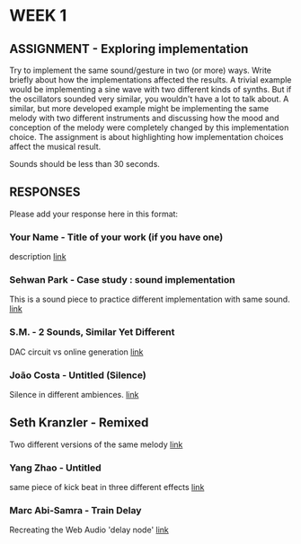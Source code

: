 # WEEK 1

## ASSIGNMENT - Exploring implementation

Try to implement the same sound/gesture in two (or more) ways. Write briefly about how the implementations affected the results. A trivial example would be implementing a sine wave with two different kinds of synths. But if the oscillators sounded very similar, you wouldn't have a lot to talk about. A similar, but more developed example might be implementing the same melody with two different instruments and discussing how the mood and conception of the melody were completely changed by this implementation choice. The assignment is about highlighting how implementation choices affect the musical result. 

Sounds should be less than 30 seconds. 

## RESPONSES

Please add your response here in this format: 

### Your Name - Title of your work (if you have one)
description
[link](http://example.com)

### Sehwan Park - Case study : sound implementation
This is a sound piece to practice different implementation with same sound.
[link](http://thinkingclay.com/index.php/week1_-sound-implementation/)

### S.M. - 2 Sounds, Similar Yet Different
DAC circuit vs online generation
[link](http://www.createubiquitously.com/?p=239)

### João Costa - Untitled (Silence)
Silence in different ambiences.
[link](http://blog.costajoao.com/subs/interactive-music/untitled-silence/)

## Seth Kranzler - Remixed
Two different versions of the same melody
[link](https://www.dropbox.com/s/76s6dq0z3imb6yl/Mixes.aif?dl=0)

### Yang Zhao - Untitled
same piece of kick beat in three different effects
[link](https://soundcloud.com/yang_zhao/sets/week1)

### Marc Abi-Samra - Train Delay
Recreating the Web Audio 'delay node'
[link](http://http://104.131.178.99:3000/traindelay/)
